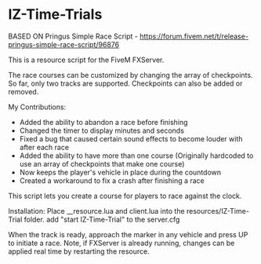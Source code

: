 # IZ-Time-Trials

BASED ON Pringus Simple Race Script - https://forum.fivem.net/t/release-pringus-simple-race-script/96876

This is a resource script for the FiveM FXServer.

The race courses can be customized by changing the array of checkpoints. So far, only two tracks are supported. Checkpoints can also be added or removed. 

My Contributions:
- Added the ability to abandon a race before finishing
- Changed the timer to display minutes and seconds
- Fixed a bug that caused certain sound effects to become louder with after each race
- Added the ability to have more than one course (Originally hardcoded to use an array of checkpoints that make one course)
- Now keeps the player's vehicle in place during the countdown
- Created a workaround to fix a crash after finishing a race

This script lets you create a course for players to race against the clock.

Installation:
Place __resource.lua and client.lua into the resources/IZ-Time-Trial folder. 
add "start IZ-Time-Trial" to the server.cfg

When the track is ready, approach the marker in any vehicle and press UP to initiate a race. Note, if FXServer is already running, changes can be applied real time by restarting the resource.

